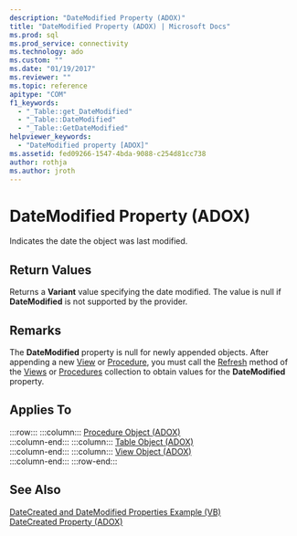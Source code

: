 ```yaml
---
description: "DateModified Property (ADOX)"
title: "DateModified Property (ADOX) | Microsoft Docs"
ms.prod: sql
ms.prod_service: connectivity
ms.technology: ado
ms.custom: ""
ms.date: "01/19/2017"
ms.reviewer: ""
ms.topic: reference
apitype: "COM"
f1_keywords: 
  - "_Table::get_DateModified"
  - "_Table::DateModified"
  - "_Table::GetDateModified"
helpviewer_keywords: 
  - "DateModified property [ADOX]"
ms.assetid: fed09266-1547-4bda-9088-c254d81cc738
author: rothja
ms.author: jroth
---
```

# DateModified Property (ADOX)
Indicates the date the object was last modified.  
  
## Return Values  
 Returns a **Variant** value specifying the date modified. The value is null if **DateModified** is not supported by the provider.  
  
## Remarks  
 The **DateModified** property is null for newly appended objects. After appending a new [View](./view-object-adox.md) or [Procedure](./procedure-object-adox.md), you must call the [Refresh](../ado-api/refresh-method-ado.md) method of the [Views](./views-collection-adox.md) or [Procedures](./procedures-collection-adox.md) collection to obtain values for the **DateModified** property.  
  
## Applies To  

:::row:::
    :::column:::
        [Procedure Object (ADOX)](./procedure-object-adox.md)  
    :::column-end:::
    :::column:::
        [Table Object (ADOX)](./table-object-adox.md)  
    :::column-end:::
    :::column:::
        [View Object (ADOX)](./view-object-adox.md)  
    :::column-end:::
:::row-end:::

## See Also  
 [DateCreated and DateModified Properties Example (VB)](./datecreated-and-datemodified-properties-example-vb.md)   
 [DateCreated Property (ADOX)](./datecreated-property-adox.md)
